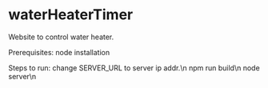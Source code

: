 # waterHeaterTimer
Website to control water heater.

Prerequisites:
node installation

Steps to run:
change SERVER_URL to server ip addr.\n
npm run build\n
node server\n
